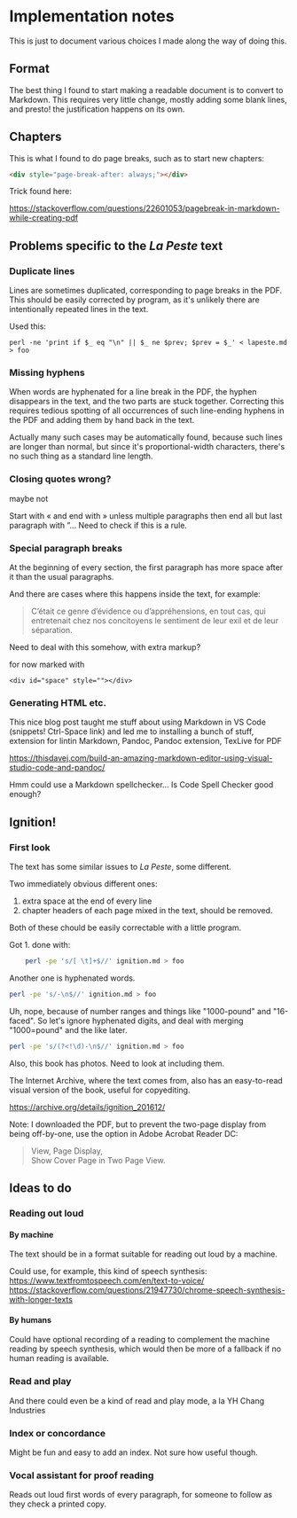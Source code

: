 # Implementation notes

This is just to document various choices I made along the way of doing this.

## Format

The best thing I found to start making a readable document is to convert to Markdown.
This requires very little change, mostly adding some blank lines, and presto! the justification happens on its own.

## Chapters

This is what I found to do page breaks, such as to start new chapters:

```html
<div style="page-break-after: always;"></div>
```

Trick found here:

https://stackoverflow.com/questions/22601053/pagebreak-in-markdown-while-creating-pdf

## Problems specific to the _La Peste_ text

### Duplicate lines

Lines are sometimes duplicated, corresponding to page breaks in the PDF. This should be easily corrected by program, as it's unlikely there are intentionally repeated lines in the text.

Used this:

    perl -ne 'print if $_ eq "\n" || $_ ne $prev; $prev = $_' < lapeste.md > foo 

### Missing hyphens

When words are hyphenated for a line break in the PDF, the hyphen disappears in the text, and the two parts are stuck together. Correcting this requires tedious spotting of all occurrences of such line-ending hyphens in the PDF and adding them by hand back in the text.

Actually many such cases may be automatically found, because such lines are longer than normal, but since it's proportional-width characters, there's no such thing as a standard line length.

### Closing quotes wrong?

maybe not

Start with « and end with » unless multiple paragraphs then end all but last paragraph with ”... Need to check if this is a rule.

### Special paragraph breaks

At the beginning of every section, the first paragraph has more space after it than the usual paragraphs.

And there are cases where this happens inside the text, for example:

> C’était ce genre d’évidence ou d’appréhensions, en
tout cas, qui entretenait chez nos concitoyens le sentiment
de leur exil et de leur séparation.

Need to deal with this somehow, with extra markup?

for now marked with

    <div id="space" style=""></div>

### Generating HTML etc.

This nice blog post taught me stuff about using Markdown in VS Code (snippets! Ctrl-Space link) and led me to installing a bunch of stuff, extension for lintin Markdown, Pandoc, Pandoc extension, TexLive for PDF

https://thisdavej.com/build-an-amazing-markdown-editor-using-visual-studio-code-and-pandoc/

Hmm could use a Markdown spellchecker... Is Code Spell Checker good enough?

## Ignition!

### First look

The text has some similar issues to _La Peste_, some different.

Two immediately obvious different ones:

1. extra space at the end of every line
2. chapter headers of each page mixed in the text, should be removed.

Both of these chould be easily correctable with a little program.

Got 1. done with:

```bash
    perl -pe 's/[ \t]+$//' ignition.md > foo
```

Another one is hyphenated words.

```bash
perl -pe 's/-\n$//' ignition.md > foo
```

Uh, nope, because of number ranges and things like "1000-pound" and "16-faced".
So let's ignore hyphenated digits, and deal with merging "1000=pound" and the like later.

```bash
perl -pe 's/(?<!\d)-\n$//' ignition.md > foo
```

Also, this book has photos. Need to look at including them.

The Internet Archive, where the text comes from, also has an easy-to-read visual version of the book, useful for copyediting.

https://archive.org/details/ignition_201612/

Note: I downloaded the PDF, but to prevent the two-page display from being off-by-one, use the option in Adobe Acrobat Reader DC: 

> View, Page Display,<br>
> Show Cover Page in Two Page View.

## Ideas to do

### Reading out loud

#### By machine

The text should be in a format suitable for reading out loud by a machine.

Could use, for example, this kind of speech synthesis:
https://www.textfromtospeech.com/en/text-to-voice/
https://stackoverflow.com/questions/21947730/chrome-speech-synthesis-with-longer-texts

#### By humans

Could have optional recording of a reading to complement the machine reading by speech synthesis, which would then be more of a fallback if no human reading is available.

### Read and play

And there could even be a kind of read and play mode, a la YH Chang Industries

### Index or concordance

Might be fun and easy to add an index. Not sure how useful though.

### Vocal assistant for proof reading

Reads out loud first words of every paragraph, for someone to follow as they check a printed copy.
